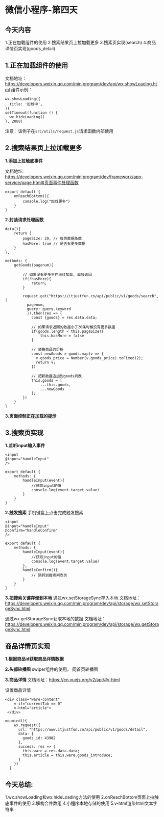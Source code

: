 # 微信小程序-第四天




## 今天内容
1.正在加载组件的使用
2.搜索结果页上拉加载更多
3.搜索页实现(search)
4.商品详情页实现(goods_detail)

## 1.正在加载组件的使用

文档地址：https://developers.weixin.qq.com/miniprogram/dev/api/wx.showLoading.html
组件示例：

	wx.showLoading({
	  title: '加载中',
	})
	setTimeout(function () {
	  wx.hideLoading()
	}, 2000)

注意：该例子在`src/utils/request.js`请求函数内部使用

## 2.搜索结果页上拉加载更多

**1.添加上拉触底事件**

文档地址: https://developers.weixin.qq.com/miniprogram/dev/framework/app-service/page.html#页面事件处理函数

	export default {
		onReachBottom(){
			console.log("加载更多")
		}
	}

**2.封装请求处理函数**

	data(){
		return {
			pageSize: 20, // 每页数据条数
			hasMore: true // 是否有更多数据
		}
	},
	
	methods: {
		getGoods(pagenum){
			
			// 如果没有更多不在继续加载, 直接返回
			if(!hasMore){
				return;
			}
	
			request.get("https://itjustfun.cn/api/public/v1/goods/search", {
		      pagenum,
		      query: query.keyword
		      }).then(res => {
		        const {goods} = res.data.data;
				
				// 如果请求返回的数据小于20条时候没有更多数据
		        if(goods.length < this.pageSize){
		        	this.hasMore = false
		        }
	
		        // 装换商品的价格
		        const newGoods = goods.map(v => {
		          v.goods_price = Number(v.goods_price).toFixed(2);
		          return v;
		        })
				
				// 把新数据追加到goods列表
		        this.goods = [
		        	...this.goods,
					...newGoods
		        ];
		    })
		}
	}

**3.页面控制正在加载的提示**

## 3.搜索页实现

**1.监听input输入事件**

	<input 
	@input="handleInput"
	/>
	
	export default {
		methods: {
			handleInput(event){
				//获取input的值
				console.log(event.target.value)
			}
		}
	}

**2.触发搜索**
手机键盘上点击完成触发搜索

	<input 
	@input="handleInput"
	@confirm="handleConfirm"
	/>
	
	export default {
		methods: {
			handleInput(event){
				//获取input的值
				console.log(event.target.value)
			},
			handleConfirm(){
		    	// 跳转到搜索列表页  	
		    }
		}
	}

**3.把搜索关键存储到本地**
通过wx.setStorageSync存入本地
文档地址： https://developers.weixin.qq.com/miniprogram/dev/api/storage/wx.setStorageSync.html

通过wx.getStorageSync获取本地的数据
文档地址：https://developers.weixin.qq.com/miniprogram/dev/api/storage/wx.getStorageSync.html

## 商品详情页实现

**1.根据商品id获取商品详情数据**

**2.头部轮播图**
swiper组件的使用， 同首页轮播图

**3.商品详情** 
文档地址：https://cn.vuejs.org/v2/api/#v-html

设置商品详情

	<div class="ware-content" 
	  	v-if="currentTab == 0" 
	  	v-html="article"> 
	 </div>
	
	mounted(){
	    wx.request({
	      url: "https://www.itjustfun.cn/api/public/v1/goods/detail",
	      data: {
	        goods_id: 43982
	      },
	      success: res => {
	        this.ware = res.data.data;
	        this.article = this.ware.goods_introduce;
	      }
	    })
	  }

## 今天总结:

1.wx.showLoading和wx.hideLoading方法的使用
2.onReachBottom页面上拉触底事件的使用
3.解构合并数组
4.小程序本地存储的使用
5.v-html渲染html文本字符串
	